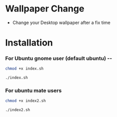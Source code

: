 # Wallpaper Change

+ Change your Desktop wallpaper after a fix time

# Installation

### For Ubuntu gnome user (default ubuntu) --
```bash
chmod +x index.sh
```

```bash
./index.sh
```

### For ubuntu mate users

```bash
chmod +x index2.sh
```
```bash
./index2.sh
```
